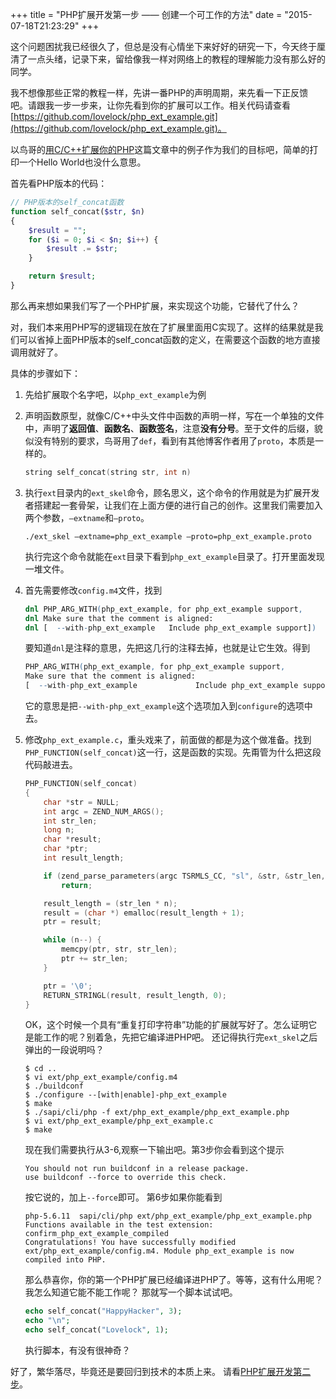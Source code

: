 +++
title  = "PHP扩展开发第一步 —— 创建一个可工作的方法"
date = "2015-07-18T21:23:29"
+++


这个问题困扰我已经很久了，但总是没有心情坐下来好好的研究一下，今天终于厘清了一点头绪，记录下来，留给像我一样对网络上的教程的理解能力没有那么好的同学。

我不想像那些正常的教程一样，先讲一番PHP的声明周期，来先看一下正反馈吧。请跟我一步一步来，让你先看到你的扩展可以工作。相关代码请查看[https://github.com/lovelock/php_ext_example.git](https://github.com/lovelock/php_ext_example.git)。

以鸟哥的[用C/C++扩展你的PHP](http://www.laruence.com/2009/04/28/719.html)这篇文章中的例子作为我们的目标吧，简单的打印一个Hello World也没什么意思。

首先看PHP版本的代码：

```php
// PHP版本的self_concat函数
function self_concat($str, $n)
{
	$result = "";
	for ($i = 0; $i < $n; $i++) {
		$result .= $str;
	}

	return $result;
}
```

那么再来想如果我们写了一个PHP扩展，来实现这个功能，它替代了什么？

对，我们本来用PHP写的逻辑现在放在了扩展里面用C实现了。这样的结果就是我们可以省掉上面PHP版本的self_concat函数的定义，在需要这个函数的地方直接调用就好了。

具体的步骤如下：

1. 先给扩展取个名字吧，以`php_ext_example`为例

2. 声明函数原型，就像C/C++中头文件中函数的声明一样，写在一个单独的文件中，声明了**返回值**、**函数名**、**函数签名**，注意**没有分号**。至于文件的后缀，貌似没有特别的要求，鸟哥用了`def`，看到有其他博客作者用了`proto`，本质是一样的。

	```c
	string self_concat(string str, int n)
	```

3. 执行`ext`目录内的`ext_skel`命令，顾名思义，这个命令的作用就是为扩展开发者搭建起一套骨架，让我们在上面方便的进行自己的创作。这里我们需要加入两个参数，`—extname`和`—proto`。

	`./ext_skel —extname=php_ext_example —proto=php_ext_example.proto`

	执行完这个命令就能在`ext`目录下看到`php_ext_example`目录了。打开里面发现一堆文件。

4. 首先需要修改`config.m4`文件，找到

	```m4
	dnl PHP_ARG_WITH(php_ext_example, for php_ext_example support,
	dnl Make sure that the comment is aligned:
	dnl [  --with-php_ext_example   Include php_ext_example support])
	```

	要知道`dnl`是注释的意思，先把这几行的注释去掉，也就是让它生效。得到

	```m4
	PHP_ARG_WITH(php_ext_example, for php_ext_example support,
	Make sure that the comment is aligned:
	[  --with-php_ext_example             Include php_ext_example support])
	```

	它的意思是把`--with-php_ext_example`这个选项加入到`configure`的选项中去。

5. 修改`php_ext_example.c`，重头戏来了，前面做的都是为这个做准备。找到`PHP_FUNCTION(self_concat)`这一行，这是函数的实现。先甭管为什么把这段代码敲进去。

	```c
	PHP_FUNCTION(self_concat)
	{
	    char *str = NULL;
	    int argc = ZEND_NUM_ARGS();
	    int str_len;
	    long n;
	    char *result;
	    char *ptr;
	    int result_length;
	
	    if (zend_parse_parameters(argc TSRMLS_CC, "sl", &str, &str_len, &n) == FAILURE)
	        return;
	
	    result_length = (str_len * n);
	    result = (char *) emalloc(result_length + 1);
	    ptr = result;
	
	    while (n--) {
	        memcpy(ptr, str, str_len);
	        ptr += str_len;
	    }
	
	    ptr = '\0';
	    RETURN_STRINGL(result, result_length, 0);
	}
	```

	OK，这个时候一个具有“重复打印字符串”功能的扩展就写好了。怎么证明它是能工作的呢？别着急，先把它编译进PHP吧。
	还记得执行完`ext_skel`之后弹出的一段说明吗？
	
	```
	$ cd ..
	$ vi ext/php_ext_example/config.m4
	$ ./buildconf
	$ ./configure --[with|enable]-php_ext_example
	$ make
	$ ./sapi/cli/php -f ext/php_ext_example/php_ext_example.php
	$ vi ext/php_ext_example/php_ext_example.c
	$ make
	```
	
	现在我们需要执行从3-6,观察一下输出吧。第3步你会看到这个提示
	
	```
	You should not run buildconf in a release package.
	use buildconf --force to override this check.
	```
	
	按它说的，加上`--force`即可。
	第6步如果你能看到
	
	```
	php-5.6.11  sapi/cli/php ext/php_ext_example/php_ext_example.php
	Functions available in the test extension:
	confirm_php_ext_example_compiled
	Congratulations! You have successfully modified ext/php_ext_example/config.m4. Module php_ext_example is now compiled into PHP.
	```
	
	那么恭喜你，你的第一个PHP扩展已经编译进PHP了。等等，这有什么用呢？我怎么知道它能不能工作呢？
	那就写一个脚本试试吧。
	
	```php
	echo self_concat("HappyHacker", 3);
	echo "\n";
	echo self_concat("Lovelock", 1);
	```
	
	执行脚本，有没有很神奇？
	
好了，繁华落尽，毕竟还是要回归到技术的本质上来。
请看[PHP扩展开发第二步]()。
